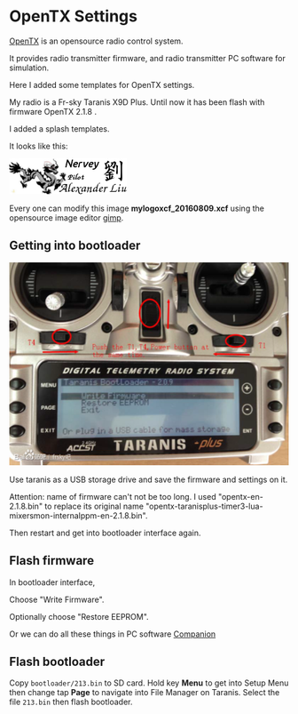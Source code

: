 OpenTX Settings
===============

[OpenTX](http://www.open-tx.org) is an opensource radio control system.

It provides radio transmitter firmware, and radio transmitter PC software for simulation.


Here I added some templates for OpenTX settings.

My radio is a Fr-sky Taranis X9D Plus. Until now it has been flash with firmware OpenTX 2.1.8 . 

I added a splash templates. 

It looks like this:

![mylogo](mylogoxcf_20160809.png)

Every one can modify this image **mylogoxcf_20160809.xcf** using the opensource image editor [gimp](http://www.gimp.org).


Getting into bootloader
-----------------------

![intobootloader](get_into_bootloader.png)

Use taranis as a USB storage drive and save the firmware and settings on it.

Attention: name of firmware can't not be too long. I used "opentx-en-2.1.8.bin" to replace its original name "opentx-taranisplus-timer3-lua-mixersmon-internalppm-en-2.1.8.bin".

Then restart and get into bootloader interface again. 

Flash firmware
--------------

In bootloader interface,

Choose "Write Firmware".

Optionally choose "Restore EEPROM".

Or we can do all these things in PC software [Companion](http://www.open-tx.org/downloads)

Flash bootloader
----------------

Copy `bootloader/213.bin` to SD card. Hold key **Menu** to get into Setup Menu then change tap **Page** to navigate into File Manager on Taranis. Select the file `213.bin` then flash bootloader.
